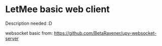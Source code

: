 # LetMee basic web client
Description needed :D

websocket basic from: https://github.com/BetaRavener/upy-websocket-server
